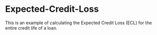 # Expected-Credit-Loss
This is an example of calculating the Expected Credit Loss (ECL) for the entire credit life of a loan.
